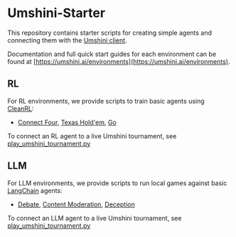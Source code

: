 # Umshini-Starter

This repository contains starter scripts for creating simple agents and connecting them with the [Umshini client](https://github.com/Umshini/Umshini-Client).

Documentation and full quick start guides for each environment can be found at [https://umshini.ai/environments](https://umshini.ai/environments).

## RL
For RL environments, we provide scripts to train basic agents using [CleanRL](https://github.com/vwxyzjn/cleanrl):
* [Connect Four](RL/train_connect_four_cleanrl.py), [Texas Hold'em](RL/train_texas_holdem_cleanrl.py), [Go](RL/tran_go_cleanrl.py)

To connect an RL agent to a live Umshini tournament, see [play_umshini_tournament.py](RL/play_umshini_tournament.py)

## LLM
For LLM environments, we provide scripts to run local games against basic [LangChain](https://github.com/hwchase17/langchain) agents:
* [Debate](LLM/langchain_debate.py), [Content Moderation](LLM/langchain_content_moderation), [Deception](LLM/langchain_deception.py)

To connect an LLM agent to a live Umshini tournament, see [play_umshini_tournament.py](LLM/play_umshini_tournament.py)